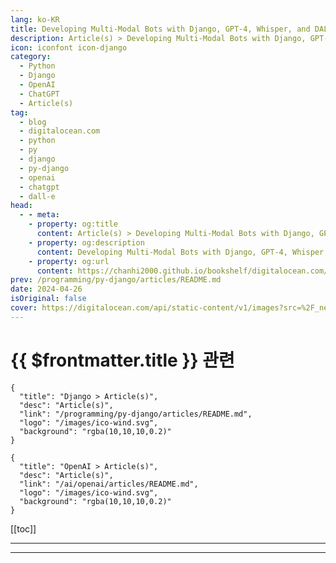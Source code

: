 ```yaml
---
lang: ko-KR
title: Developing Multi-Modal Bots with Django, GPT-4, Whisper, and DALL-E
description: Article(s) > Developing Multi-Modal Bots with Django, GPT-4, Whisper, and DALL-E
icon: iconfont icon-django
category: 
  - Python
  - Django
  - OpenAI
  - ChatGPT
  - Article(s)
tag:
  - blog
  - digitalocean.com
  - python
  - py
  - django
  - py-django
  - openai
  - chatgpt
  - dall-e
head:
  - - meta:
    - property: og:title
      content: Article(s) > Developing Multi-Modal Bots with Django, GPT-4, Whisper, and DALL-E
    - property: og:description
      content: Developing Multi-Modal Bots with Django, GPT-4, Whisper, and DALL-E
    - property: og:url
      content: https://chanhi2000.github.io/bookshelf/digitalocean.com/developing-multi-modal-bots-with-django-gpt-4-whisper-and-dall-e.html
prev: /programming/py-django/articles/README.md
date: 2024-04-26
isOriginal: false
cover: https://digitalocean.com/api/static-content/v1/images?src=%2F_next%2Fstatic%2Fmedia%2Fintro-to-cloud.d49bc5f7.jpeg&width=828
---
```


# {{ $frontmatter.title }} 관련

```component VPCard
{
  "title": "Django > Article(s)",
  "desc": "Article(s)",
  "link": "/programming/py-django/articles/README.md",
  "logo": "/images/ico-wind.svg",
  "background": "rgba(10,10,10,0.2)"
}
```

```component VPCard
{
  "title": "OpenAI > Article(s)",
  "desc": "Article(s)",
  "link": "/ai/openai/articles/README.md",
  "logo": "/images/ico-wind.svg",
  "background": "rgba(10,10,10,0.2)"
}
```

[[toc]]

---

<SiteInfo
  name="Developing Multi-Modal Bots with Django, GPT-4, Whisper, and DALL-E | DigitalOcean"
  desc="Technical tutorials, Q&A, events — This is an inclusive place where developers can find or lend support and discover new ways to contribute to the community…"
  url="https://digitalocean.com/community/tutorials/developing-multi-modal-bots-with-django-gpt-4-whisper-and-dall-e"
  logo="https://digitalocean.com/_next/static/media/favicon.594d6067.ico"
  preview="https://digitalocean.com/api/static-content/v1/images?src=%2F_next%2Fstatic%2Fmedia%2Fintro-to-cloud.d49bc5f7.jpeg&width=828"/>

<!-- TODO: 작성 -->

---

<TagLinks />